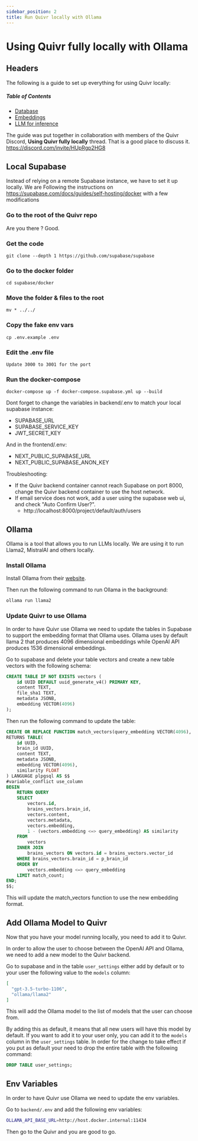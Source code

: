 ```yaml
---
sidebar_position: 2
title: Run Quivr locally with Ollama
---
```


# Using Quivr fully locally with Ollama

## Headers

The following is a guide to set up everything for using Quivr locally:

##### Table of Contents

- [Database](#database)
- [Embeddings](#embeddings)
- [LLM for inference](#llm)

The guide was put together in collaboration with members of the Quivr Discord, **Using Quivr fully locally** thread. That is a good place to discuss it. https://discord.com/invite/HUpRgp2HG8

<a name="database"/>

## Local Supabase

Instead of relying on a remote Supabase instance, we have to set it up locally. We are Following the instructions on https://supabase.com/docs/guides/self-hosting/docker with a few modifications

### Go to the root of the Quivr repo

Are you there ? Good.

### Get the code
`git clone --depth 1 https://github.com/supabase/supabase`

### Go to the docker folder
`cd supabase/docker`

### Move the folder & files to the root

`mv * ../../`

### Copy the fake env vars
`cp .env.example .env`

### Edit the .env file

`Update 3000 to 3001 for the port`

### Run the docker-compose

`docker-compose up -f docker-compose.supabase.yml up --build`

Dont forget to change the variables in backend/.env to match your local supabase instance:
- SUPABASE_URL
- SUPABASE_SERVICE_KEY
- JWT_SECRET_KEY

And in the frontend/.env:
- NEXT_PUBLIC_SUPABASE_URL
- NEXT_PUBLIC_SUPABASE_ANON_KEY

Troubleshooting:

- If the Quivr backend container cannot reach Supabase on port 8000, change the Quivr backend container to use the host network.
- If email service does not work, add a user using the supabase web ui, and check "Auto Confirm User?".
  - http://localhost:8000/project/default/auth/users

<a name="embeddings"/>

## Ollama

Ollama is a tool that allows you to run LLMs locally. We are using it to run Llama2, MistralAI and others locally. 

### Install Ollama

Install Ollama from their [website](https://ollama.ai/).

Then run the following command to run Ollama in the background:

```bash
ollama run llama2
```

### Update Quivr to use Ollama

In order to have Quivr use Ollama we need to update the  tables in Supabase to support the embedding format that Ollama uses. Ollama uses by default llama 2 that produces 4096 dimensional embeddings while OpenAI API produces 1536 dimensional embeddings. 


Go to supabase and delete your table vectors and create a new table vectors with the following schema:

```sql
CREATE TABLE IF NOT EXISTS vectors (
    id UUID DEFAULT uuid_generate_v4() PRIMARY KEY,
    content TEXT,
    file_sha1 TEXT,
    metadata JSONB,
    embedding VECTOR(4096)
);
``` 

Then run the following command to update the table:

```sql
CREATE OR REPLACE FUNCTION match_vectors(query_embedding VECTOR(4096), match_count INT, p_brain_id UUID)
RETURNS TABLE(
    id UUID,
    brain_id UUID,
    content TEXT,
    metadata JSONB,
    embedding VECTOR(4096),
    similarity FLOAT
) LANGUAGE plpgsql AS $$
#variable_conflict use_column
BEGIN
    RETURN QUERY
    SELECT
        vectors.id,
        brains_vectors.brain_id,
        vectors.content,
        vectors.metadata,
        vectors.embedding,
        1 - (vectors.embedding <=> query_embedding) AS similarity
    FROM
        vectors
    INNER JOIN
        brains_vectors ON vectors.id = brains_vectors.vector_id
    WHERE brains_vectors.brain_id = p_brain_id
    ORDER BY
        vectors.embedding <=> query_embedding
    LIMIT match_count;
END;
$$;
``` 

This will update the match_vectors function to use the new embedding format.


## Add Ollama Model to Quivr

Now that you have your model running locally, you need to add it to Quivr.

In order to allow the user to choose between the OpenAI API and Ollama, we need to add a new model to the Quivr backend.

Go to supabase and in the table `user_settings` either add by default or to your user the following value to the `models` column:

```json
[
  "gpt-3.5-turbo-1106",
  "ollama/llama2"
]
```

This will add the Ollama model to the list of models that the user can choose from.

By adding this as default, it means that all new users will have this model by default. If you want to add it to your user only, you can add it to the `models` column in the `user_settings` table. In order for the change to take effect if you put as default your need to drop the entire table with the following command:

```sql
DROP TABLE user_settings;
```


## Env Variables


In order to have Quivr use Ollama we need to update the env variables.

Go to `backend/.env` and add the following env variables:

```bash
OLLAMA_API_BASE_URL=http://host.docker.internal:11434
```

Then go to the Quivr and you are good to go.